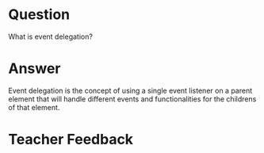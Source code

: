 # Question

What is event delegation?

# Answer

Event delegation is the concept of using a single event listener on a parent element that will handle different events and functionalities for the childrens of that element.

# Teacher Feedback
